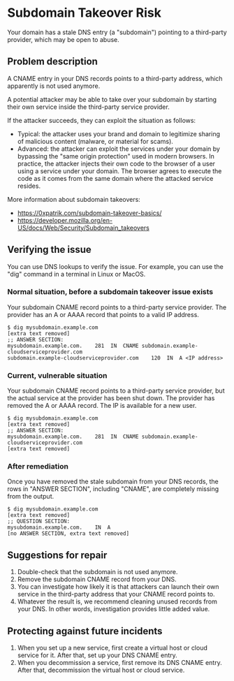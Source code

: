 # Subdomain Takeover Risk

Your domain has a stale DNS entry (a "subdomain") pointing to a third-party provider, which may be open to abuse.

## Problem description

A CNAME entry in your DNS records points to a third-party address, which apparently is not used anymore. 

A potential attacker may be able to take over your subdomain by starting their own service inside the third-party service provider.

If the attacker succeeds, they can exploit the situation as follows:
 * Typical: the attacker uses your brand and domain to legitimize sharing of malicious content (malware, or material for scams).
 * Advanced: the attacker can exploit the services under your domain by bypassing the "same origin protection" used in modern browsers. In practice, the attacker injects their own code to the browser of a user using a service under your domain. The browser agrees to execute the code as it comes from the same domain where the attacked service resides.

More information about subdomain takeovers: 
 * https://0xpatrik.com/subdomain-takeover-basics/
 * https://developer.mozilla.org/en-US/docs/Web/Security/Subdomain_takeovers

## Verifying the issue

You can use DNS lookups to verify the issue. For example, you can use the "dig" command in a terminal in Linux or MacOS.

### Normal situation, before a subdomain takeover issue exists

Your subdomain CNAME record points to a third-party service provider. The provider has an A or AAAA record that points to a valid IP address.
```
$ dig mysubdomain.example.com
[extra text removed]
;; ANSWER SECTION:
mysubdomain.example.com.    281  IN  CNAME subdomain.example-cloudserviceprovider.com
subdomain.example-cloudserviceprovider.com    120  IN  A <IP address>
```

### Current, vulnerable situation

Your subdomain CNAME record points to a third-party service provider, but the actual service at the provider has been shut down. The provider has removed the A or AAAA record. The IP is available for a new user.
```
$ dig mysubdomain.example.com
[extra text removed]
;; ANSWER SECTION:
mysubdomain.example.com.    281  IN  CNAME subdomain.example-cloudserviceprovider.com
[extra text removed]
```

### After remediation

Once you have removed the stale subdomain from your DNS records, the rows in "ANSWER SECTION", including "CNAME", are completely missing from the output.
```
$ dig mysubdomain.example.com
[extra text removed]
;; QUESTION SECTION:
mysubdomain.example.com.    IN  A
[no ANSWER SECTION, extra text removed]
```

## Suggestions for repair

1. Double-check that the subdomain is not used anymore.
2. Remove the subdomain CNAME record from your DNS.
3. You can investigate how likely it is that attackers can launch their own service in the third-party address that your CNAME record points to. 
4. Whatever the result is, we recommend cleaning unused records from your DNS. In other words, investigation provides little added value.

## Protecting against future incidents

1. When you set up a new service, first create a virtual host or cloud service for it. After that, set up your DNS CNAME entry. 
2. When you decommission a service, first remove its DNS CNAME entry. After that, decommission the virtual host or cloud service. 
